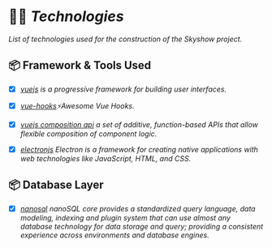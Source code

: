# 👨‍💻 *Technologies*
*List of technologies used for the construction of the Skyshow project.*


## 📦 Framework & Tools Used
- [x] *[vuejs](https://vuejs.org/v2/guide/) is a progressive framework for building user interfaces.*
- [x] *[vue-hooks](https://github.com/u3u/vue-hooks)⚡️Awesome Vue Hooks.*
- [x] *[vuejs composition api](https://vue-composition-api-rfc.netlify.com/) a set of additive, function-based APIs that allow flexible composition of component logic.*
- [x] *[electronjs](https://www.electronjs.org/) Electron is a framework for creating native applications with web technologies like JavaScript, HTML, and CSS.*


## 📦 Database Layer
- [x] *[nanosql](https://nanosql.io/welcome.html) nanoSQL core provides a standardized query language, data modeling, indexing and plugin system that can use almost any database technology for data storage and query; providing a consistent experience across environments and database engines.*

